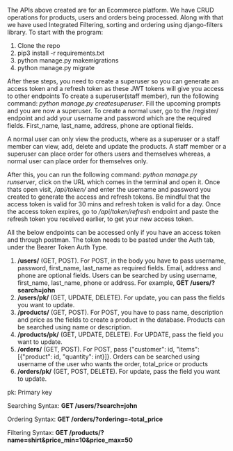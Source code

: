 The APIs above created are for an Ecommerce platform. We have CRUD operations for products, users and orders being processed. Along with that we have used Integrated Filtering, sorting and ordering using django-filters
library. To start with the program:
1) Clone the repo
2) pip3 install -r requirements.txt
3) python manage.py makemigrations
4) python manage.py migrate

After these steps, you need to create a superuser so you can generate an access token and a refresh token as these JWT tokens will give you access to other endpoints
To create a superuser(staff member), run the following command: *python manage.py createsuperuser*. Fill the upcoming prompts and you are now a superuser.
To create a normal user, go to the /register/ endpoint and add your username and password which are the required fields. First_name, last_name, address, phone are optional fields.

A normal user can only view the products, where as a superuser or a staff member can view, add, delete and update the products.
A staff member or a superuser can place order for others users and themselves whereas, a normal user can place order for themselves only.

After this, you can run the following command: *python manage.py runserver*, click on the URL which comes in the terminal and open it. Once thats open visit, */api/token/* and enter the username and password you
created to generate the access and refresh tokens. Be mindful that the access token is valid for 30 mins and refresh token is valid for a day. Once the access token expires, go to
*/api/token/refresh* endpoint and paste the refresh token you received earlier, to get your new access token. 

All the below endpoints can be accessed only if you have an access token and through postman. The token needs to be pasted under the Auth tab, under the Bearer Token Auth Type.
1) **/users/** (GET, POST). For POST, in the body you have to pass username, password, first_name, last_name as required fields. Email, address and phone are optional fields. Users can be searched by using username, first_name, last_name, phone or address. For example, **GET /users/?search=john**
2) **/users/pk/** (GET, UPDATE, DELETE). For update, you can pass the fields you want to update.
3) **/products/** (GET, POST). For POST, you have to pass name, description and price as the fields to create a product in the database. Products can be searched using name or description.
4) **/products/pk/** (GET, UPDATE, DELETE). For UPDATE, pass the field you want to update.
5) **/orders/** (GET, POST). For POST, pass {"customer": id, "items": [{"product": id, "quantity": int}]}. Orders can be searched using username of the user who wants the order, total_price or products
6) **/orders/pk/** (GET, POST, DELETE). For update, pass the field you want to update.

pk: Primary key

Searching Syntax: **GET /users/?search=john**

Ordering Syntax: **GET /orders/?ordering=-total_price**

Filtering Syntax: **GET /products/?name=shirt&price_min=10&price_max=50**
